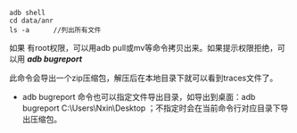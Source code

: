 ```shell
adb shell    
cd data/anr
ls -a      //列出所有文件
```

如果 有root权限，可以用adb pull或mv等命令拷贝出来。如果提示权限拒绝，可以用 ***adb bugreport*** 

此命令会导出一个zip压缩包，解压后在本地目录下就可以看到traces文件了。

- adb bugreport 命令也可以指定文件导出目录，如导出到桌面：adb bugreport C:\Users\Nxin\Desktop ；不指定时会在当前命令行对应目录下导出压缩包。



